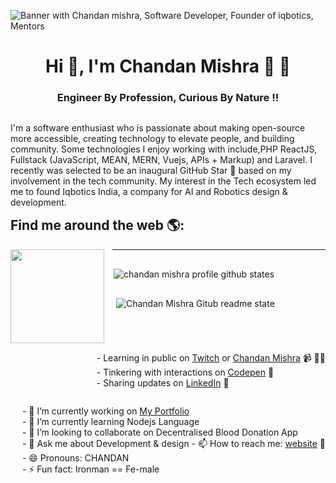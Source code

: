 
![Banner with Chandan mishra, Software Developer, Founder of iqbotics, Mentors](https://raw.githubusercontent.com/cmmishra9/cmmishra9/master/profile-header.png)
<h1 align="center">Hi 👋, I'm Chandan Mishra 👋 👋</h1>
<h3 align="center">Engineer By Profession, Curious By Nature !!</h3> 

 <p  style="float:left;">
 I'm a software enthusiast who is passionate about making open-source more accessible, creating technology to elevate people, and building community. Some technologies I enjoy working with include,PHP ReactJS, Fullstack (JavaScript, MEAN, MERN, Vuejs, APIs + Markup) and Laravel. I recently was selected to be an inaugural GitHub Star 🌟 based on my involvement in the tech community. My interest in the Tech ecosystem led me to found Iqbotics India, a company for AI and Robotics design & development.
 </p>

</div>
<br>

## Find me around the web 🌎: 
<a href="https://github.com/cmmishra9" style="margin-right:10px;float: left;">
 <img align="left" width="150" height="150" src="https://raw.githubusercontent.com/cmmishra9/cmmishra9/master/myAvatar.png">
</a>
<p style="float: right;">
- Learning in public on <a href="https://www.twitch.tv/blacktechgod">Twitch</a> or <a href="https://www.cmmishra.in/">Chandan Mishra</a> 📹 ✍🏾 <br/>
- Tinkering with interactions on <a href="https://codepen.io/cmmishra9"> Codepen</a> 🏓<br/>
- Sharing updates on <a href="https://www.linkedin.com/in/chandan-mishra-20079ba3">LinkedIn</a> 💼
</p>
<p style="float: right;">
 - 🔭 I’m currently working on <a href="https://cmmishra.in">My Portfolio</a> <br/>
    - 🌱 I’m currently learning Nodejs Language <br/>
    - 👯 I’m looking to collaborate on Decentralised Blood Donation App <br/>
    - 💬 Ask me about Development & design
    - 📫 How to reach me: <a href="https://www.cmmishra.in">website</a> 💼 <br/>
    - 😄 Pronouns: CHANDAN <br/>
    - ⚡ Fun fact: Ironman == Fe-male <br/>
</p>
<hr/>
<div style="display:flex;flex-direction:column;padding:2px;">
  <p align="left"><img align="left" src="https://github-readme-stats.vercel.app/api/top-langs?username=cmmishra9&show_icons=true&locale=en&layout=compact" alt="chandan mishra profile github states" /></p>
<p align="left">&nbsp;<img align="center" src="https://github-readme-stats.vercel.app/api?username=cmmishra9&show_icons=true&locale=en" alt="Chandan Mishra Gitub readme state" /></p>
</div>

